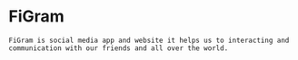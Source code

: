 # FiGram
    FiGram is social media app and website it helps us to interacting and communication with our friends and all over the world.